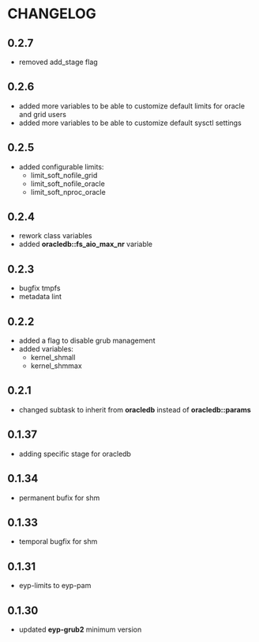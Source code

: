# CHANGELOG

## 0.2.7

* removed add_stage flag

## 0.2.6

* added more variables to be able to customize default limits for oracle and grid users
* added more variables to be able to customize default sysctl settings

## 0.2.5

* added configurable limits:
  - limit_soft_nofile_grid
  - limit_soft_nofile_oracle
  - limit_soft_nproc_oracle

## 0.2.4

* rework class variables
* added **oracledb::fs_aio_max_nr** variable

## 0.2.3

* bugfix tmpfs
* metadata lint

## 0.2.2

* added a flag to disable grub management
* added variables:
  * kernel_shmall
  * kernel_shmmax

## 0.2.1

* changed subtask to inherit from **oracledb** instead of **oracledb::params**

## 0.1.37

* adding specific stage for oracledb

## 0.1.34

* permanent bufix for shm

## 0.1.33

* temporal bugfix for shm

## 0.1.31

* eyp-limits to eyp-pam

## 0.1.30

* updated **eyp-grub2** minimum version
